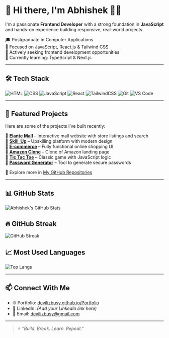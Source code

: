 # 👋 Hi there, I'm Abhishek 👨‍💻

I'm a passionate **Frontend Developer** with a strong foundation in **JavaScript** and hands-on experience building responsive, real-world projects.

🎓 Postgraduate in Computer Applications  
🚀 Focused on JavaScript, React.js & Tailwind CSS  
💼 Actively seeking frontend development opportunities  
🌱 Currently learning: TypeScript & Next.js

---

## 🛠️ Tech Stack

![HTML](https://img.shields.io/badge/-HTML5-E34F26?style=flat&logo=html5&logoColor=white)
![CSS](https://img.shields.io/badge/-CSS3-1572B6?style=flat&logo=css3)
![JavaScript](https://img.shields.io/badge/-JavaScript-F7DF1E?style=flat&logo=javascript&logoColor=black)
![React](https://img.shields.io/badge/-React-61DAFB?style=flat&logo=react&logoColor=black)
![TailwindCSS](https://img.shields.io/badge/-Tailwind_CSS-38B2AC?style=flat&logo=tailwind-css)
![Git](https://img.shields.io/badge/-Git-F05032?style=flat&logo=git&logoColor=white)
![VS Code](https://img.shields.io/badge/-VS_Code-007ACC?style=flat&logo=visual-studio-code)

---

## 🚀 Featured Projects

Here are some of the projects I’ve built recently:

🔹 [**Elante Mall**](https://github.com/devilizbusy/Elante_Mall) – Interactive mall website with store listings and search  
🔹 [**Skill_Up**](https://github.com/devilizbusy/Skill_Up) – Upskilling platform with modern design  
🔹 [**E-commerce**](https://github.com/devilizbusy/E-commerce) – Fully functional online shopping UI  
🔹 [**Amazon Clone**](https://github.com/devilizbusy/Amazon) – Clone of Amazon landing page  
🔹 [**Tic Tac Toe**](https://github.com/devilizbusy/Tic-Tac-Toe) – Classic game with JavaScript logic  
🔹 [**Password Generator**](https://github.com/devilizbusy/Password_Generator) – Tool to generate secure passwords

🧠 Explore more in [My GitHub Repositories](https://github.com/devilizbusy?tab=repositories)

---

## 📊 GitHub Stats

![Abhishek's GitHub Stats](https://github-readme-stats.vercel.app/api?username=devilizbusy&show_icons=true&theme=radical)

## 🔥 GitHub Streak

![GitHub Streak](https://streak-stats.demolab.com?user=devilizbusy&theme=radical)

## 📈 Most Used Languages

![Top Langs](https://github-readme-stats.vercel.app/api/top-langs/?username=devilizbusy&layout=compact&theme=radical&count_weight=1&size_weight=0)

---

## 📫 Connect With Me

- 🌐 Portfolio: [devilizbusy.github.io/Portfolio](https://devilizbusy.github.io/Portfolio/)
- 💼 LinkedIn: *(Add your LinkedIn link here)*
- 📧 Email: [devilizbusy@gmail.com](mailto:devilizbusy@gmail.com)

---

> ⚡ *“Build. Break. Learn. Repeat.”*
